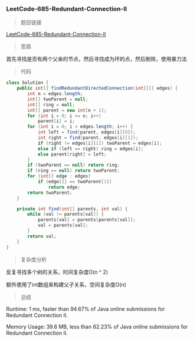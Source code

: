 ### LeetCode-685-Redundant-Connection-II

> 题目链接

[LeetCode-685-Redundant-Connection-II](https://leetcode.com/problems/redundant-connection-ii/)

> 思路

首先寻找是否有两个父亲的节点，然后寻找成为环的点，然后剔除，使用暴力法

> 代码

```java
class Solution {
    public int[] findRedundantDirectedConnection(int[][] edges) {
		int n = edges.length;
		int[] twoParent = null;
		int[] ring = null;
		int[] parent = new int[n + 1];
		for (int i = 0; i <= n; i++)
			parent[i] = i;
		for (int i = 0; i < edges.length; i++) {
			int left = find(parent, edges[i][0]);
			int right = find(parent, edges[i][1]);
			if (right != edges[i][1]) twoParent = edges[i];
			else if (left == right) ring = edges[i];
			else parent[right] = left;
		}
		if (twoParent == null) return ring;
		if (ring == null) return twoParent;
		for (int[] edge : edges)
			if (edge[1] == twoParent[1])
				return edge;
		return twoParent;
	}

	private int find(int[] parents, int val) {
		while (val != parents[val]) {
			parents[val] = parents[parents[val]];
			val = parents[val];
		}
		return val;
	}
}
```

> 复杂度分析

反复寻找多个树的关系，时间复杂度O(n ^ 2)

额外使用了int数组来构建父子关系，空间复杂度O(n)

> 总结

Runtime: 1 ms, faster than 94.67% of Java online submissions for Redundant Connection II.

Memory Usage: 39.6 MB, less than 62.23% of Java online submissions for Redundant Connection II.

